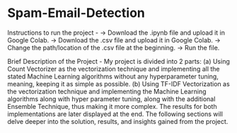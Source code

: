 # Spam-Email-Detection

Instructions to run the project -
-> Download the .ipynb file and upload it in Google Colab.
-> Download the .csv file and upload it in Google Colab.
-> Change the path/location of the .csv file at the beginning.
-> Run the file.

Brief Description of the Project -
My project is divided into 2 parts: (a) Using Count Vectorizer as the vectorization technique and implementing all the stated Machine Learning algorithms without any hyperparameter tuning, meaning, keeping it as simple as possible. (b) Using TF-IDF Vectorization as the vectorization technique and implementing the Machine Learning algorithms along with hyper parameter tuning, along with the additional Ensemble Technique, thus making it more complex. The results for both implementations are later displayed at the end. The following sections will delve deeper into the solution, results, and insights gained from the project.
